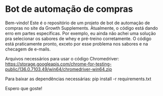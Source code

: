 # Bot de automação de compras

Bem-vindo! Este é o repositório de um projeto de bot de automação de compras no site da Growth Supplements.
Atualmente, o código está dando erro em partes específicas. Por exemplo, eu ainda não achei uma solução pra selecionar os sabores de whey e pré-treino corretamente.
O código está praticamente pronto, exceto por esse problema nos sabores e na checagem de e-mails.

Arquivos necessários para usar o código
Chromedriver: https://storage.googleapis.com/chrome-for-testing-public/136.0.7103.49/win64/chromedriver-win64.zip

Para baixar as dependências necessárias: pip install -r requirements.txt

Espero que goste!